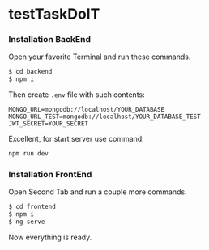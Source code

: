 # testTaskDoIT

### Installation BackEnd

Open your favorite Terminal and run these commands.

```sh
$ cd backend
$ npm i
```

Then create `.env` file with such contents:

```
MONGO_URL=mongodb://localhost/YOUR_DATABASE
MONGO_URL_TEST=mongodb://localhost/YOUR_DATABASE_TEST
JWT_SECRET=YOUR_SECRET
```

Excellent, for start server use command:

```sh
npm run dev
```

### Installation FrontEnd

Open Second Tab and run a couple more commands.

```sh
$ cd frontend
$ npm i
$ ng serve
```

Now everything is ready.
